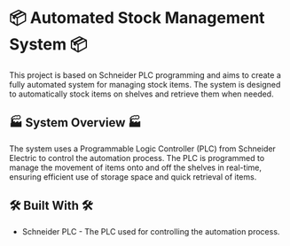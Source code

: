 # 📦 Automated Stock Management System 📦

This project is based on Schneider PLC programming and aims to create a fully automated system for managing stock items. The system is designed to automatically stock items on shelves and retrieve them when needed.

## 🏭 System Overview 🏭

The system uses a Programmable Logic Controller (PLC) from Schneider Electric to control the automation process. The PLC is programmed to manage the movement of items onto and off the shelves in real-time, ensuring efficient use of storage space and quick retrieval of items.


## 🛠️ Built With 🛠️

* Schneider PLC - The PLC used for controlling the automation process.
